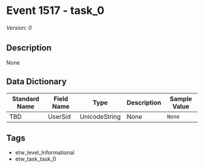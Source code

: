 # Event 1517 - task_0
###### Version: 0

## Description
None

## Data Dictionary
|Standard Name|Field Name|Type|Description|Sample Value|
|---|---|---|---|---|
|TBD|UserSid|UnicodeString|None|`None`|

## Tags
* etw_level_Informational
* etw_task_task_0